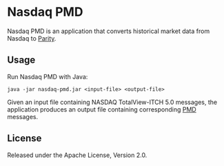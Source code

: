 # Nasdaq PMD

Nasdaq PMD is an application that converts historical market data from Nasdaq
to [Parity][].

  [Parity]: https://github.com/paritytrading/parity

## Usage

Run Nasdaq PMD with Java:

```
java -jar nasdaq-pmd.jar <input-file> <output-file>
```

Given an input file containing NASDAQ TotalView-ITCH 5.0 messages, the
application produces an output file containing corresponding [PMD][] messages.

  [PMD]: https://github.com/paritytrading/parity/blob/master/libraries/net/doc/PMD.md

## License

Released under the Apache License, Version 2.0.

